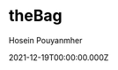 ---
title: theBag
github: https://github.com/hajhosein/theBag
demo: https://the-bag.vercel.app/
author: Hosein Pouyanmher
date: 2021-12-19T00:00:00.000Z
ssg:
  - Nextjs
cms:
  - Markdown
css:
  - Mui
  - Scss
category:
  - Portfolio
  - Blog
description: >-
  theBag is a multipurpose template made by [Nextjs](https://nextjs.org/) and
  [MUI V5](https://mui.com/) which can be used for Portfolios, Resumes, CVs, and
  Personal websites.
draft: true
publish_date: '2021-11-25T12:35:33Z'
update_date: '2022-02-08T09:38:01Z'
github_star: 28
github_fork: 9
---